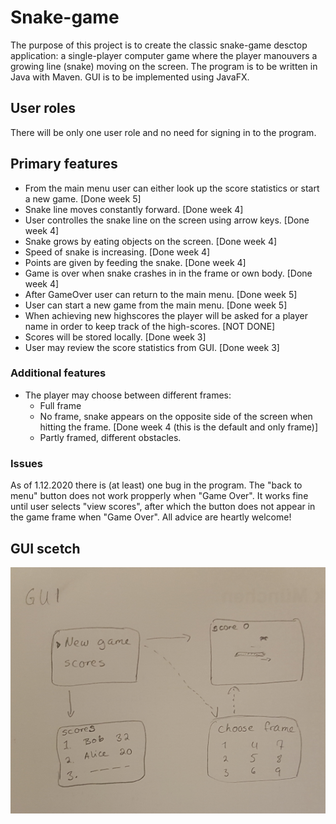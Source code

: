 # Snake-game

The purpose of this project is to create the classic snake-game desctop application: a single-player computer game where the player manouvers a growing line (snake) moving on the screen.
The program is to be written in Java with Maven. GUI is to be implemented using JavaFX.

## User roles
There will be only one user role and no need for signing in to the program. 

## Primary features
* From the main menu user can either look up the score statistics or start a new game. [Done week 5]
* Snake line moves constantly forward.   [Done week 4]
* User controlles the snake line on the screen using arrow keys.  [Done week 4]
* Snake grows by eating objects on the screen.  [Done week 4]
* Speed of snake is increasing.   [Done week 4]
* Points are given by feeding the snake.  [Done week 4]
* Game is over when snake crashes in in the frame or own body.  [Done week 4]
* After GameOver user can return to the main menu. [Done week 5]
* User can start a new game from the main menu. [Done week 5]
* When achieving new highscores the player will be asked for a player name in order to keep track of the high-scores.  [NOT DONE]
* Scores will be stored locally.    [Done week 3]
* User may review the score statistics from GUI.   [Done week 3]

### Additional features
* The player may choose between different frames:
  * Full frame
  * No frame, snake appears on the opposite side of the screen when hitting the frame.   [Done week 4 (this is the default and only frame)] 
  * Partly framed, different obstacles.

### Issues
As of 1.12.2020 there is (at least) one bug in the program. The "back to menu" button does not work propperly when "Game Over". It works fine until user selects "view scores", after which the button does not appear in the game frame when "Game Over". All advice are heartly welcome!

## GUI scetch
<img src="https://github.com/anadis504/ot-harjoitustyo/blob/master/dokumentaatio/kuvat/20201110_212041.jpg" width=750>

